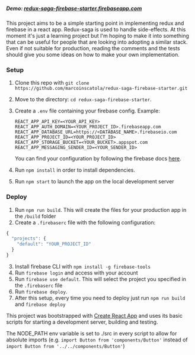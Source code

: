 ##### Demo: [redux-saga-firebase-starter.firebaseapp.com](https://redux-saga-firebase-starter.firebaseapp.com)
This project aims to be a simple starting point in implementing redux and firebase in a react app. Redux-saga is used to handle side-effects.
At this moment it's just a learning project but I'm hoping to make it into something that can be useful for people that are looking into adopting a similar stack.
Even if not suitable for production, reading the comments and the tests should give you some ideas on how to make your own implementation.

### Setup
1. Clone this repo with `git clone https://github.com/marcoinscatola/redux-saga-firebase-starter.git`
2. Move to the directory: `cd redux-saga-firebase-starter`.
3. Create a `.env` file containing your firebase config. Example:
    ```
    REACT_APP_API_KEY=<YOUR_API_KEY>
    REACT_APP_AUTH_DOMAIN=<YOUR_PROJECT_ID>.firebaseapp.com
    REACT_APP_DATABASE_URL=https://<DATABASE_NAME>.firebaseio.com
    REACT_APP_PROJECT_ID=<YOUR_PROJECT_ID>
    REACT_APP_STORAGE_BUCKET=<YOUR_BUCKET>.appspot.com
    REACT_APP_MESSAGING_SENDER_ID=<YOUR_SENDER_ID>
    ```
    You can find your configuration by following the firebase docs [here](https://firebase.google.com/docs/web/setup).
4. Run `npm install` in order to install dependencies.

5. Run `npm start` to launch the app on the local development server

### Deploy
1. Run `npm run build`. This will create the files for your production app in the `/build` folder
2. Create a `.firebaserc` file with the following configuration:
```js
{
  "projects": {
    "default": "YOUR_PROJECT_ID"
  }
}
```
3. Install firebase CLI with `npm install -g firebase-tools`
4. Run `firebase login` and access with your account
5. Run `firebase use default`. This will select the project you specified in the `.firebaserc` file
6. Run `firebase deploy`.
7. After this setup, every time you need to deploy just run `npm run build` and `firebase deploy`

This project was bootstrapped with [Create React App](https://github.com/facebookincubator/create-react-app) and uses its basic scripts for starting a development server, building and testing.

The NODE_PATH env variable is set to ./src in every script to allow for absolute imports (e.g. ```import Button from 'components/Button'``` instead of ```import Button from '../../components/Button'```)
